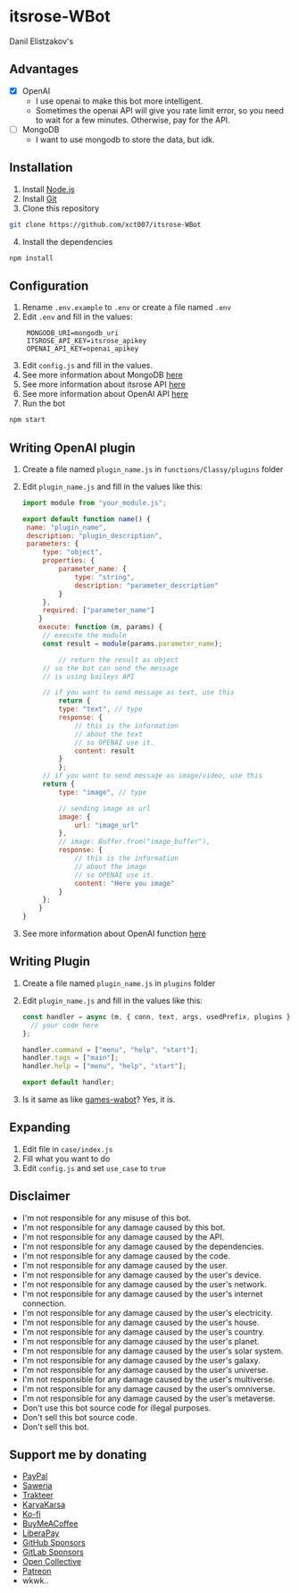 # itsrose-WBot

Danil Elistzakov's

## Advantages

- [x] OpenAI
  - I use openai to make this bot more intelligent.
  - Sometimes the openai API will give you rate limit error, so you need to wait for a few minutes. Otherwise, pay for the API.
- [ ] MongoDB
  - I want to use mongodb to store the data, but idk.

## Installation

1. Install [Node.js](https://nodejs.org/en/download/)
2. Install [Git](https://git-scm.com/downloads)
3. Clone this repository

```bash
git clone https://github.com/xct007/itsrose-WBot
```

4. Install the dependencies

```bash
npm install
```

## Configuration

1. Rename `.env.example` to `.env` or create a file named `.env`
2. Edit `.env` and fill in the values:
   ```env
    MONGODB_URI=mongodb_uri
    ITSROSE_API_KEY=itsrose_apikey
    OPENAI_API_KEY=openai_apikey
   ```
3. Edit `config.js` and fill in the values.
4. See more information about MongoDB [here](https://docs.mongodb.com/manual/installation/)
5. See more information about itsrose API [here](https://itsrose.life/)
6. See more information about OpenAI API [here](https://beta.openai.com/docs/api-reference/introduction)
7. Run the bot

```bash
npm start
```

## Writing OpenAI plugin

1. Create a file named `plugin_name.js` in `functions/Classy/plugins` folder
2. Edit `plugin_name.js` and fill in the values like this:

   ```js
   import module from "your_module.js";

   export default function name() {
   	name: "plugin_name",
   	description: "plugin_description",
   	parameters: {
   		type: "object",
   		properties: {
   			parameter_name: {
   				type: "string",
   				description: "parameter_description"
   			}
   		},
   		required: ["parameter_name"]
       }
       execute: function (m, params) {
   		// execute the module
       	const result = module(params.parameter_name);

         	// return the result as object
   		// so the bot can send the message
   		// is using baileys API

   		// if you want to send message as text, use this
         	return {
           	type: "text", // type
           	response: {
   				// this is the information
   				// about the text
   				// so OPENAI use it.
   				content: result
   			}
         	};
   		// if you want to send message as image/video, use this
   		return {
   			type: "image", // type

   			// sending image as url
   			image: {
   				url: "image_url"
   			},
   			// image: Buffer.from("image_buffer"),
   			response: {
   				// this is the information
   				// about the image
   				// so OPENAI use it.
   				content: "Here you image"
   			}
   	  	};
       }
   }
   ```

3. See more information about OpenAI function [here](https://platform.openai.com/docs/guides/gpt/function-calling)

## Writing Plugin

1. Create a file named `plugin_name.js` in `plugins` folder
2. Edit `plugin_name.js` and fill in the values like this:

   ```js
   const handler = async (m, { conn, text, args, usedPrefix, plugins }) => {
     // your code here
   };

   handler.command = ["menu", "help", "start"];
   handler.tags = ["main"];
   handler.help = ["menu", "help", "start"];

   export default handler;
   ```

3. Is it same as like [games-wabot](https://github.com/BochilGaming/games-wabot/tree/multi-device)? Yes, it is.

## Expanding

1. Edit file in `case/index.js`
2. Fill what you want to do
3. Edit `config.js` and set `use_case` to `true`

## Disclaimer

- I'm not responsible for any misuse of this bot.
- I'm not responsible for any damage caused by this bot.
- I'm not responsible for any damage caused by the API.
- I'm not responsible for any damage caused by the dependencies.
- I'm not responsible for any damage caused by the code.
- I'm not responsible for any damage caused by the user.
- I'm not responsible for any damage caused by the user's device.
- I'm not responsible for any damage caused by the user's network.
- I'm not responsible for any damage caused by the user's internet connection.
- I'm not responsible for any damage caused by the user's electricity.
- I'm not responsible for any damage caused by the user's house.
- I'm not responsible for any damage caused by the user's country.
- I'm not responsible for any damage caused by the user's planet.
- I'm not responsible for any damage caused by the user's solar system.
- I'm not responsible for any damage caused by the user's galaxy.
- I'm not responsible for any damage caused by the user's universe.
- I'm not responsible for any damage caused by the user's multiverse.
- I'm not responsible for any damage caused by the user's omniverse.
- I'm not responsible for any damage caused by the user's metaverse.
- Don't use this bot source code for illegal purposes.
- Don't sell this bot source code.
- Don't sell this bot.

## Support me by donating

- [PayPal](https://paypal.me/xct007)
- [Saweria](https://saweria.co/xct007)
- [Trakteer](https://trakteer.id/xct007)
- [KaryaKarsa](https://karyakarsa.com/xct007)
- [Ko-fi](https://ko-fi.com/xct007)
- [BuyMeACoffee](https://www.buymeacoffee.com/xct007)
- [LiberaPay](https://liberapay.com/xct007)
- [GitHub Sponsors](https://github.com/xct007)
- [GitLab Sponsors](https://gitlab.com/xct007)
- [Open Collective](https://opencollective.com/xct007)
- [Patreon](https://patreon.com/xct007)
- wkwk..
